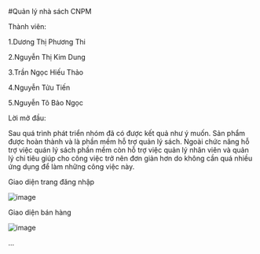 #Quản lý nhà sách CNPM

Thành viên: 

1.Dương Thị Phương Thi

2.Nguyễn Thị Kim Dung	

3.Trần Ngọc Hiếu Thảo

4.Nguyễn Tửu Tiến	

5.Nguyễn Tô Bảo Ngọc	


Lời mở đầu:

Sau quá trình phát triển nhóm đã có được kết quả như ý muốn. Sản phẩm được hoàn thành và là phần mềm hỗ trợ quản lý sách. Ngoài chức năng hỗ trợ việc quán lý sách phần mềm còn hỗ trợ việc quản lý nhân viên và quản lý chi tiêu giúp cho công việc trở nên đơn giản hơn do không cần quá nhiều ứng dụng để làm những công việc này.

Giao diện trang đăng nhập

![image](https://user-images.githubusercontent.com/100952287/230615909-3e1a4681-9393-493c-bc68-f0d00b59ee2d.png)

Giao diện bán hàng

![image](https://user-images.githubusercontent.com/100952287/230617425-3e184fcb-6d97-4475-bab8-7c1dd4453c4f.png)

...



